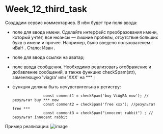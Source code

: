 # Week_12_third_task

Создадим сервис комментариев. В нём будет три поля ввода:

- поле для ввода имени. Сделайте интерфейс преобразования имени, который учтёт, все нюансы — лишние пробелы, отсутствие больших букв в имени и прочее. Например, было введено пользователем : иВаН . Стало: Иван .
- поле для ввода ссылки на аватар;
- поле ввода сообщения. Необходимо реализовать отображение и добавление сообщений, а также функцию checkSpam(str), заменяющую 'viagra' или 'XXX' на *** ;
- функция должна быть нечувствительна к регистру:

                    const comment1 = checkSpam('buy ViAgRA now'); //результат buy *** now
                    const comment2 = checkSpam('free xxx'); //результат free ***
                    const comment3 = checkSpam("innocent rabbit") ; //результат innocent rabbit
Пример реализации:
![image](https://github.com/user-attachments/assets/0e953434-d27b-4b5a-816f-fcc84179e0f8)
